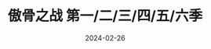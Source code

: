 ---
layout: page
title: 傲骨之战 第一/二/三/四/五/六季
description: >
  一口气看完六季，根本停不下来。
category: 剧集
img: assets/img/movie/ao_gu_zhi_zhan.webp
star: 5
date: 2024-02-26
---